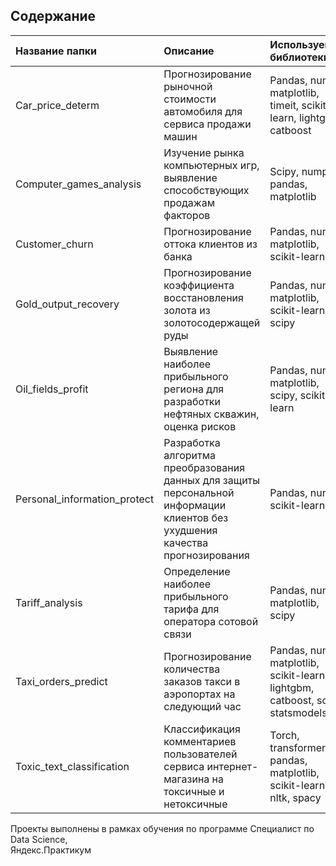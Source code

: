 ## Содержание


| Название папки | Описание     | Используемые библиотеки |
| :---------------------| :------------------------------------------------------------------------|:------------------------|
| Car_price_determ | Прогнозирование рыночной стоимости автомобиля для сервиса продажи машин | Pandas, numpy, matplotlib, timeit, scikit-learn, lightgbm, catboost |
| Computer_games_analysis | Изучение рынка компьютерных игр, выявление способствующих продажам факторов | Scipy, numpy, pandas, matplotlib |
| Customer_churn | Прогнозирование оттока клиентов из банка| Pandas, numpy, matplotlib, scikit-learn |
| Gold_output_recovery |Прогнозирование коэффициента восстановления золота из золотосодержащей руды| Pandas, numpy, matplotlib, scikit-learn, scipy |
| Oil_fields_profit | Выявление наиболее прибыльного региона для разработки нефтяных скважин, оценка рисков| Pandas, numpy, matplotlib, scipy, scikit-learn |
| Personal_information_protect | Разработка алгоритма преобразования данных для защиты персональной информации клиентов без ухудшения качества прогнозирования| Pandas, numpy, scikit-learn |
| Tariff_analysis | Определение наиболее прибыльного тарифа для оператора сотовой связи| Pandas, numpy, matplotlib, scipy |
| Taxi_orders_predict | Прогнозирование количества заказов такси в аэропортах на следующий час| Рandas, numpy, matplotlib, scikit-learn, lightgbm, catboost, scipy, statsmodels |
| Toxic_text_classification | Классификация комментариев пользователей сервиса интернет-магазина на токсичные и нетоксичные| Torch, transformers, pandas, matplotlib, scikit-learn, re, nltk, spacy |

<div>Проекты выполнены в рамках обучения по программе Специалист по Data Science,</div>
<div>Яндекс.Практикум</div>

